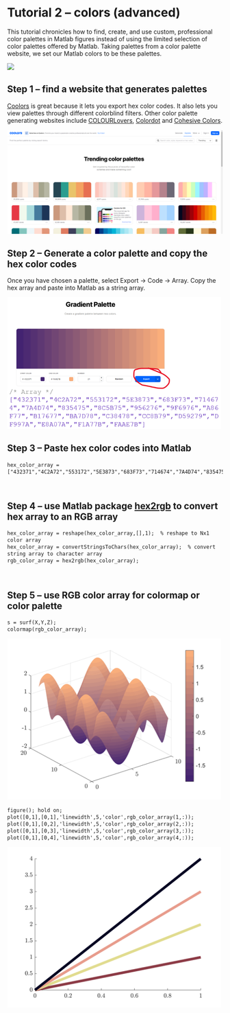 # Tutorial 2 &ndash; colors (advanced)

This tutorial chronicles how to find, create, and use custom, professional color palettes in Matlab figures instead of using the limited selection of color palettes offered by Matlab. Taking palettes from a color palette website, we set our Matlab colors to be these palettes.


<img src=figures/colors.png width="500">

<br/>

## Step 1 &ndash; find a website that generates palettes

[Coolors](https://coolors.co/) is great because it lets you export hex color codes. It also lets you view palettes through different colorblind filters.  Other color palette generating websites include [COLOURLovers](https://www.colourlovers.com/palettes), [Colordot](https://color.hailpixel.com/) and [Cohesive Colors](https://javier.xyz/cohesive-colors/).

<img src=figures/Screenshot_coolors_website.png width="600">


<br/>

## Step 2 &ndash; Generate a color palette and copy the hex color codes

Once you have chosen a palette, select Export -> Code ->  Array. Copy the hex array and paste into Matlab as a string array.

<img src=figures/gradient_array_export.png width="500">

<br/>

## Step 3 &ndash; Paste hex color codes into Matlab

    hex_color_array =["432371","4C2A72","553172","5E3873","683F73","714674","7A4D74","835475","8C5B75","956276","9F6976","A86F77","B17677","BA7D78","C38478","CC8B79","D59279","DF997A","E8A07A","F1A77B","FAAE7B"];

<br/>

## Step 4 &ndash; use Matlab package [hex2rgb](https://www.mathworks.com/matlabcentral/fileexchange/46289-rgb2hex-and-hex2rgb) to convert hex array to an RGB array
  
    hex_color_array = reshape(hex_color_array,[],1);  % reshape to Nx1 color array
    hex_color_array = convertStringsToChars(hex_color_array);  % convert string array to character array
    rgb_color_array = hex2rgb(hex_color_array);

<br/>

## Step 5 &ndash; use RGB color array for colormap or color palette

    s = surf(X,Y,Z);
    colormap(rgb_color_array); 
    
<img src=figures/color_fig2.png width="500">

    figure(); hold on;
    plot([0,1],[0,1],'linewidth',5,'color',rgb_color_array(1,:));
    plot([0,1],[0,2],'linewidth',5,'color',rgb_color_array(2,:));
    plot([0,1],[0,3],'linewidth',5,'color',rgb_color_array(3,:));
    plot([0,1],[0,4],'linewidth',5,'color',rgb_color_array(4,:));
    
<img src=figures/color_fig1.png width="500">


